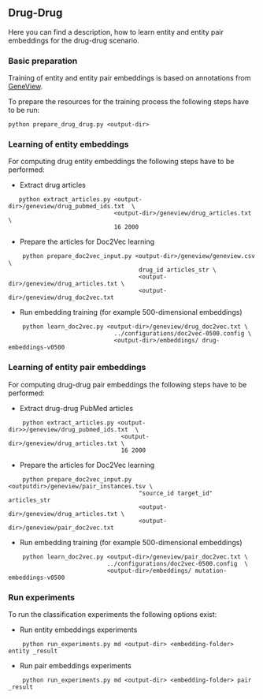 ## Drug-Drug
Here you can find a description, how to learn entity and entity pair embeddings for the drug-drug scenario.

### Basic preparation
Training of entity and entity pair embeddings is based on annotations from 
[GeneView](http://bc3.informatik.hu-berlin.de/). 

To prepare the resources for the training process the following steps have to
be run:

    python prepare_drug_drug.py <output-dir>

### Learning of entity embeddings
For computing drug entity embeddings the following steps have  to be performed:
   
- Extract drug articles
~~~ 
   python extract_articles.py <output-dir>/geneview/drug_pubmed_ids.txt  \
                              <output-dir>/geneview/drug_articles.txt \
                              16 2000
~~~

- Prepare the articles for Doc2Vec learning
~~~
    python prepare_doc2vec_input.py <output-dir>/geneview/geneview.csv \
                                     drug_id articles_str \
                                     <output-dir>/geneview/drug_articles.txt \
                                     <output-dir>/geneview/drug_doc2vec.txt
~~~

- Run embedding training (for example 500-dimensional embeddings)

~~~
    python learn_doc2vec.py <output-dir>/geneview/drug_doc2vec.txt \
                              ../configurations/doc2vec-0500.config \
                              <output-dir>/embeddings/ drug-embeddings-v0500
~~~


### Learning of entity pair embeddings
For computing drug-drug pair embeddings the following steps have to be performed:

- Extract drug-drug PubMed articles
~~~
    python extract_articles.py <output-dir>>/geneview/drug_pubmed_ids.txt  \
                                <output-dir>/geneview/drug_articles.txt \
                                16 2000
~~~

- Prepare the articles for Doc2Vec learning

~~~
    python prepare_doc2vec_input.py <outputdir>/geneview/pair_instances.tsv \
                                     "source_id target_id" articles_str
                                     <output-dir>/geneview/drug_articles.txt \
                                     <output-dir>/geneview/pair_doc2vec.txt
~~~

- Run embedding training (for example 500-dimensional embeddings)
~~~
    python learn_doc2vec.py <output-dir>/geneview/pair_doc2vec.txt \
                            ../configurations/doc2vec-0500.config  \
                            <output-dir>/embeddings/ mutation-embeddings-v0500
~~~


### Run experiments
To run the classification experiments the following options exist:
- Run entity embeddings experiments
~~~
    python run_experiments.py md <output-dir> <embedding-folder> entity _result
~~~
- Run pair embeddings experiments
~~~
    python run_experiments.py md <output-dir> <embedding-folder> pair _result
~~~

